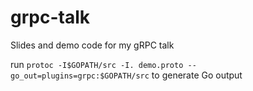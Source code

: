 # grpc-talk
Slides and demo code for my gRPC talk

run `protoc -I$GOPATH/src -I. demo.proto --go_out=plugins=grpc:$GOPATH/src` to generate Go output
